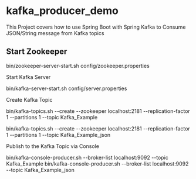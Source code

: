 # kafka_producer_demo
This Project covers how to use Spring Boot with Spring Kafka to Consume JSON/String message from Kafka topics

<h2>Start Zookeeper</h2>

bin/zookeeper-server-start.sh config/zookeeper.properties

Start Kafka Server

bin/kafka-server-start.sh config/server.properties

Create Kafka Topic

bin/kafka-topics.sh --create --zookeeper localhost:2181 --replication-factor 1 --partitions 1 --topic Kafka_Example

bin/kafka-topics.sh --create --zookeeper localhost:2181 --replication-factor 1 --partitions 1 --topic Kafka_Example_json


Publish to the Kafka Topic via Console

bin/kafka-console-producer.sh --broker-list localhost:9092 --topic Kafka_Example
bin/kafka-console-producer.sh --broker-list localhost:9092 --topic Kafka_Example_json
